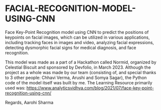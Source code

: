 # FACIAL-RECOGNITION-MODEL-USING-CNN
Face Key-Point Recognition model using CNN to predict the positions of keypoints on facial images, which can be utilized in various applications, including tracking faces in images and video, analyzing facial expressions, detecting dysmorphic facial signs for medical diagnosis, and face recognition.

This model was made as a part of a Hackathon called Normid, organized by Celestial Biscuit and sponsored by Devfolio, in March 2023. Although the project as a whole was made by our team (consisting of, and special thanks to 3 other people: Chhavi Verma, Arushi and Somya Sagar), the Python code of the model itself was built by me. The Learning Resource primarily used was: https://www.analyticsvidhya.com/blog/2021/07/face-key-point-recognition-using-cnn/


Regards,
Aarohi Sharma
